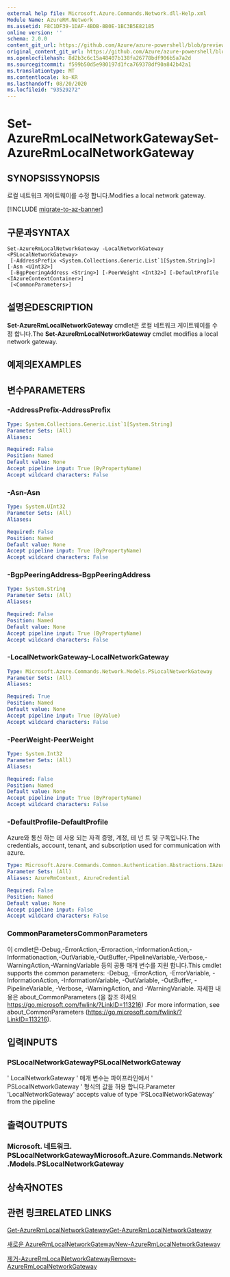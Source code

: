 ```yaml
---
external help file: Microsoft.Azure.Commands.Network.dll-Help.xml
Module Name: AzureRM.Network
ms.assetid: F8C1DF39-1DAF-4BDB-8B0E-1BC3B5E82185
online version: ''
schema: 2.0.0
content_git_url: https://github.com/Azure/azure-powershell/blob/preview/src/ResourceManager/Network/Commands.Network/help/Set-AzureRmLocalNetworkGateway.md
original_content_git_url: https://github.com/Azure/azure-powershell/blob/preview/src/ResourceManager/Network/Commands.Network/help/Set-AzureRmLocalNetworkGateway.md
ms.openlocfilehash: 8d2b3c6c15a48407b138fa26778bdf906b5a7a2d
ms.sourcegitcommit: f599b50d5e980197d1fca769378df90a842b42a1
ms.translationtype: MT
ms.contentlocale: ko-KR
ms.lasthandoff: 08/20/2020
ms.locfileid: "93529272"
---
```

# <span data-ttu-id="b4641-101">Set-AzureRmLocalNetworkGateway</span><span class="sxs-lookup"><span data-stu-id="b4641-101">Set-AzureRmLocalNetworkGateway</span></span>

## <span data-ttu-id="b4641-102">SYNOPSIS</span><span class="sxs-lookup"><span data-stu-id="b4641-102">SYNOPSIS</span></span>
<span data-ttu-id="b4641-103">로컬 네트워크 게이트웨이를 수정 합니다.</span><span class="sxs-lookup"><span data-stu-id="b4641-103">Modifies a local network gateway.</span></span>

[!INCLUDE [migrate-to-az-banner](../../includes/migrate-to-az-banner.md)]

## <span data-ttu-id="b4641-104">구문과</span><span class="sxs-lookup"><span data-stu-id="b4641-104">SYNTAX</span></span>

```
Set-AzureRmLocalNetworkGateway -LocalNetworkGateway <PSLocalNetworkGateway>
 [-AddressPrefix <System.Collections.Generic.List`1[System.String]>] [-Asn <UInt32>]
 [-BgpPeeringAddress <String>] [-PeerWeight <Int32>] [-DefaultProfile <IAzureContextContainer>]
 [<CommonParameters>]
```

## <span data-ttu-id="b4641-105">설명은</span><span class="sxs-lookup"><span data-stu-id="b4641-105">DESCRIPTION</span></span>
<span data-ttu-id="b4641-106">**Set-AzureRmLocalNetworkGateway** cmdlet은 로컬 네트워크 게이트웨이를 수정 합니다.</span><span class="sxs-lookup"><span data-stu-id="b4641-106">The **Set-AzureRmLocalNetworkGateway** cmdlet modifies a local network gateway.</span></span>

## <span data-ttu-id="b4641-107">예제의</span><span class="sxs-lookup"><span data-stu-id="b4641-107">EXAMPLES</span></span>

## <span data-ttu-id="b4641-108">변수</span><span class="sxs-lookup"><span data-stu-id="b4641-108">PARAMETERS</span></span>

### <span data-ttu-id="b4641-109">-AddressPrefix</span><span class="sxs-lookup"><span data-stu-id="b4641-109">-AddressPrefix</span></span>
```yaml
Type: System.Collections.Generic.List`1[System.String]
Parameter Sets: (All)
Aliases: 

Required: False
Position: Named
Default value: None
Accept pipeline input: True (ByPropertyName)
Accept wildcard characters: False
```

### <span data-ttu-id="b4641-110">-Asn</span><span class="sxs-lookup"><span data-stu-id="b4641-110">-Asn</span></span>
```yaml
Type: System.UInt32
Parameter Sets: (All)
Aliases: 

Required: False
Position: Named
Default value: None
Accept pipeline input: True (ByPropertyName)
Accept wildcard characters: False
```

### <span data-ttu-id="b4641-111">-BgpPeeringAddress</span><span class="sxs-lookup"><span data-stu-id="b4641-111">-BgpPeeringAddress</span></span>
```yaml
Type: System.String
Parameter Sets: (All)
Aliases: 

Required: False
Position: Named
Default value: None
Accept pipeline input: True (ByPropertyName)
Accept wildcard characters: False
```

### <span data-ttu-id="b4641-112">-LocalNetworkGateway</span><span class="sxs-lookup"><span data-stu-id="b4641-112">-LocalNetworkGateway</span></span>
```yaml
Type: Microsoft.Azure.Commands.Network.Models.PSLocalNetworkGateway
Parameter Sets: (All)
Aliases: 

Required: True
Position: Named
Default value: None
Accept pipeline input: True (ByValue)
Accept wildcard characters: False
```

### <span data-ttu-id="b4641-113">-PeerWeight</span><span class="sxs-lookup"><span data-stu-id="b4641-113">-PeerWeight</span></span>
```yaml
Type: System.Int32
Parameter Sets: (All)
Aliases: 

Required: False
Position: Named
Default value: None
Accept pipeline input: True (ByPropertyName)
Accept wildcard characters: False
```

### <span data-ttu-id="b4641-114">-DefaultProfile</span><span class="sxs-lookup"><span data-stu-id="b4641-114">-DefaultProfile</span></span>
<span data-ttu-id="b4641-115">Azure와 통신 하는 데 사용 되는 자격 증명, 계정, 테 넌 트 및 구독입니다.</span><span class="sxs-lookup"><span data-stu-id="b4641-115">The credentials, account, tenant, and subscription used for communication with azure.</span></span>

```yaml
Type: Microsoft.Azure.Commands.Common.Authentication.Abstractions.IAzureContextContainer
Parameter Sets: (All)
Aliases: AzureRmContext, AzureCredential

Required: False
Position: Named
Default value: None
Accept pipeline input: False
Accept wildcard characters: False
```

### <span data-ttu-id="b4641-116">CommonParameters</span><span class="sxs-lookup"><span data-stu-id="b4641-116">CommonParameters</span></span>
<span data-ttu-id="b4641-117">이 cmdlet은-Debug,-ErrorAction,-Erroraction,-InformationAction,-Informationaction,-OutVariable,-OutBuffer,-PipelineVariable,-Verbose,-WarningAction,-WarningVariable 등의 공통 매개 변수를 지원 합니다.</span><span class="sxs-lookup"><span data-stu-id="b4641-117">This cmdlet supports the common parameters: -Debug, -ErrorAction, -ErrorVariable, -InformationAction, -InformationVariable, -OutVariable, -OutBuffer, -PipelineVariable, -Verbose, -WarningAction, and -WarningVariable.</span></span> <span data-ttu-id="b4641-118">자세한 내용은 about_CommonParameters (을 참조 하세요 https://go.microsoft.com/fwlink/?LinkID=113216) .</span><span class="sxs-lookup"><span data-stu-id="b4641-118">For more information, see about_CommonParameters (https://go.microsoft.com/fwlink/?LinkID=113216).</span></span>

## <span data-ttu-id="b4641-119">입력</span><span class="sxs-lookup"><span data-stu-id="b4641-119">INPUTS</span></span>

### <span data-ttu-id="b4641-120">PSLocalNetworkGateway</span><span class="sxs-lookup"><span data-stu-id="b4641-120">PSLocalNetworkGateway</span></span>
<span data-ttu-id="b4641-121">' LocalNetworkGateway ' 매개 변수는 파이프라인에서 ' PSLocalNetworkGateway ' 형식의 값을 허용 합니다.</span><span class="sxs-lookup"><span data-stu-id="b4641-121">Parameter 'LocalNetworkGateway' accepts value of type 'PSLocalNetworkGateway' from the pipeline</span></span>

## <span data-ttu-id="b4641-122">출력</span><span class="sxs-lookup"><span data-stu-id="b4641-122">OUTPUTS</span></span>

### <span data-ttu-id="b4641-123">Microsoft. 네트워크. PSLocalNetworkGateway</span><span class="sxs-lookup"><span data-stu-id="b4641-123">Microsoft.Azure.Commands.Network.Models.PSLocalNetworkGateway</span></span>

## <span data-ttu-id="b4641-124">상속자</span><span class="sxs-lookup"><span data-stu-id="b4641-124">NOTES</span></span>

## <span data-ttu-id="b4641-125">관련 링크</span><span class="sxs-lookup"><span data-stu-id="b4641-125">RELATED LINKS</span></span>

[<span data-ttu-id="b4641-126">Get-AzureRmLocalNetworkGateway</span><span class="sxs-lookup"><span data-stu-id="b4641-126">Get-AzureRmLocalNetworkGateway</span></span>](./Get-AzureRmLocalNetworkGateway.md)

[<span data-ttu-id="b4641-127">새로운 AzureRmLocalNetworkGateway</span><span class="sxs-lookup"><span data-stu-id="b4641-127">New-AzureRmLocalNetworkGateway</span></span>](./New-AzureRmLocalNetworkGateway.md)

[<span data-ttu-id="b4641-128">제거-AzureRmLocalNetworkGateway</span><span class="sxs-lookup"><span data-stu-id="b4641-128">Remove-AzureRmLocalNetworkGateway</span></span>](./Remove-AzureRmLocalNetworkGateway.md)


